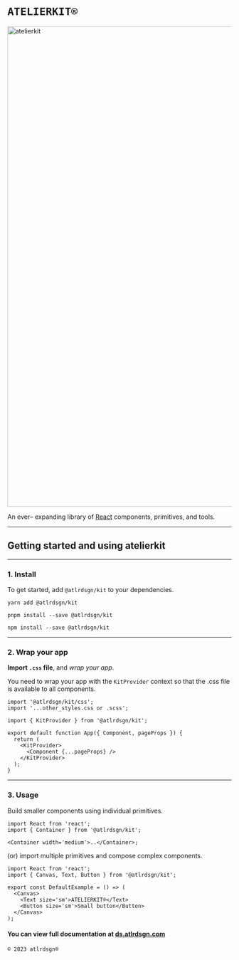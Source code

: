 # `ATELIERKIT®`

<a href="https://docs.atlrdsgn.com">
  <img width="1080" alt="atelierkit" src="https://cdn.atlrdsgn.com/assets/github/atlrdsgn/kit.jpg">
</a>

An ever– expanding library of [React](https://reactjs.org/) components, primitives, and tools.

---

## Getting started and using atelierkit

---

### 1. **Install**

To get started, add `@atlrdsgn/kit` to your dependencies.

```yarn
yarn add @atlrdsgn/kit
```

```pnpm
pnpm install --save @atlrdsgn/kit
```

```npm
npm install --save @atlrdsgn/kit
```

---

### 2. **Wrap your app**

**Import `.css` file**, and _wrap your app_.

You need to wrap your app with the `KitProvider` context so that the .css file is available to all components.

```tsx
import '@atlrdsgn/kit/css';
import '...other_styles.css or .scss';

import { KitProvider } from '@atlrdsgn/kit';

export default function App({ Component, pageProps }) {
  return (
    <KitProvider>
      <Component {...pageProps} />
    </KitProvider>
  );
}
```

---

### 3. **Usage**

Build smaller components using individual primitives.

```tsx
import React from 'react';
import { Container } from '@atlrdsgn/kit';

<Container width='medium'>..</Container>;
```

(or) import multiple primitives and compose complex components.

```tsx
import React from 'react';
import { Canvas, Text, Button } from '@atlrdsgn/kit';

export const DefaultExample = () => (
  <Canvas>
    <Text size='sm'>ATELIERKIT®</Text>
    <Button size='sm'>Small button</Button>
  </Canvas>
);
```

#### You can view full documentation at [ds.atlrdsgn.com](https://ds.atlrdsgn.com)

`© 2023 atlrdsgn®`
